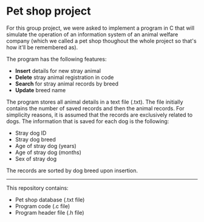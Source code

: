 # Pet shop project

For this group project, we were asked to implement a program in C that will simulate the operation of an information system of an animal welfare company (which we called a pet shop thoughout the whole project so that's how it'll be remembered as).

The program has the following features:
- **Insert** details for new stray animal
- **Delete** stray animal registration in code
- **Search** for stray animal records by breed
- **Update** breed name

The program stores all animal details in a text file (.txt). The file initially contains the number of saved records and then the animal records. For simplicity reasons, it is assumed that the records are exclusively related to dogs. The information that is saved for each dog is the following:
- Stray dog ID
- Stray dog breed
- Age of stray dog (years)
- Age of stray dog (months)
- Sex of stray dog

The records are sorted by dog breed upon insertion.

----

This repository contains:
- Pet shop database (.txt file)
- Program code (.c file)
- Program header file (.h file)

